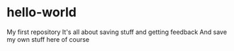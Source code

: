 # hello-world
My first repository
It's all about saving stuff and getting feedback
And save my own stuff here of course
